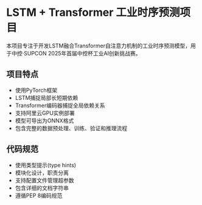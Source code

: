 <!-- Use this file to provide workspace-specific custom instructions to Copilot. For more details, visit https://code.visualstudio.com/docs/copilot/copilot-customization#_use-a-githubcopilotinstructionsmd-file -->

# LSTM + Transformer 工业时序预测项目

本项目专注于开发LSTM融合Transformer自注意力机制的工业时序预测模型，用于中控·SUPCON 2025年首届中控杯工业AI创新挑战赛。

## 项目特点
- 使用PyTorch框架
- LSTM捕捉局部长短期依赖
- Transformer编码器捕捉全局依赖关系
- 支持阿里云GPU实例部署
- 模型可导出为ONNX格式
- 包含完整的数据预处理、训练、验证和推理流程

## 代码规范
- 使用类型提示(type hints)
- 模块化设计，职责分离
- 支持配置文件管理超参数
- 包含详细的文档字符串
- 遵循PEP 8编码规范
